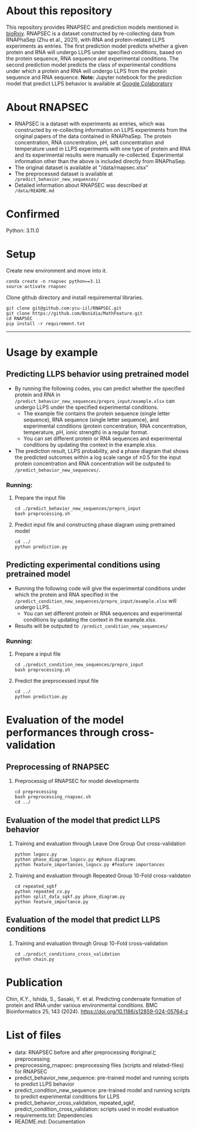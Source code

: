 # About this repository
This repository provides RNAPSEC and prediction models mentioned in [bioRxiv]( https://doi.org/10.1101/2023.06.01.543215). RNAPSEC is a dataset constructed by re-collecting data from RNAPhaSep (Zhu et al., 2021), with RNA and protein-related LLPS experiments as entries. The first prediction model predicts whether a given protein and RNA will undergo LLPS under specified conditions, based on the protein sequence, RNA sequence and experimental conditions. The second prediction model predicts the class of experimental conditions under which a protein and RNA will undergo LLPS from the protein sequence and RNA sequence. 
**Note:** Jupyter notebook for the prediction model that predict LLPS behavior is available at [Google Colaboratory](https://colab.research.google.com/drive/13n6yXMnmtuKbZ6imWzPfv4M_k3ZxVgHI#scrollTo=qoSvAlcNoqEn)

# About RNAPSEC
- RNAPSEC is a dataset with experiments as entries, which was constructed by re-collecting information on LLPS experiments from the original papers of the data contained in RNAPhaSep. The protein concentration, RNA concentration, pH, salt concentration and temperature used in LLPS experiments with one type of protein and RNA and its experimental results were manually re-collected. Experimental information other than the above is included directly from RNAPhaSep.
- The original dataset is available at "/data/rnapsec.xlsx" 
- The preprocessed dataset is available at ``` /predict_behavior_new_sequences/```
- Detailed information about RNAPSEC was described at ``` /data/README.md```
# Confirmed
Python: 3.11.0

# Setup
Create new environment and move into it.
``` 
conda create -n rnapsec python==3.11
source activate rnapsec
``` 
Clone github directory and install requiremental libraries. 
``` 
git clone git@github.com:ycu-iil/RNAPSEC.git
git clone https://github.com/Bonidia/MathFeature.git 
cd RNAPSEC
pip install -r requirement.txt
``` 
-----
# Usage by example
## Predicting LLPS behavior using pretrained model
- By running the following codes, you can predict whether the specified protein and RNA in ``` /predict_behavior_new_sequences/prepro_input/example.xlsx``` can undergo LLPS under the specified experimental conditions. 
    - The example file contains the protein sequence (single letter sequence), RNA sequence (single letter sequence), and experimental conditions (protein concentration, RNA concentration, temperature, pH, ionic strength) in a regular format. 
    - You can set different protein or RNA sequences and experimental conditions by updating the context in the example.xlsx.
- The prediction result, LLPS probability, and a phase diagram that shows the predicted outcomes within a log scale range of ±0.5 for the input protein concentration and RNA concentration will be outputed to ``` /predict_behavior_new_sequences/```.

### Running: 
1. Prepare the input file 
    
    ``` 
    cd ./predict_behavior_new_sequences/prepro_input
    bash preprocessing.sh 
    ``` 
2. Predict input file and constructing phase diagram using pretrained model
    ``` 
    cd ../
    python prediction.py
    ``` 
## Predicting experimental conditions using pretrained model
- Running the following code will give the experimental conditions under which the protein and RNA specified in the ``` /predict_condition_new_sequences/prepro_input/example.xlsx``` will undergo LLPS.
    - You can set different protein or RNA sequences and experimental conditions by updating the context in the example.xlsx.
- Results will be outputed to``` /predict_condition_new_sequences/```

### Running:
1.  Prepare a input file
    ``` 
    cd ./predict_condition_new_sequences/prepro_input
    bash preprocessing.sh
    ``` 
2.  Predict the preprocessed input file
    ``` 
    cd ../
    python prediction.py
    ``` 
# Evaluation of the model performances through cross-validation
##  Preprocessing of RNAPSEC
1. Preprocessig of RNAPSEC for model developments
    ``` 
    cd preprocessing
    bash preprocessing_rnapsec.sh
    cd ../
    ``` 
##  Evaluation of the model that predict LLPS behavior
1. Training and evaluation through Leave One Group Out cross-validation
    ``` 
    python logocv.py
    python phase_diagram_logocv.py #phase diagrams
    python feature_importances_logocv.py #feature importances
    ``` 
2. Training and evaluation through Repeated Group 10-Fold cross-validaton
    ``` 
    cd repeated_sgkf
    python repeated_cv.py
    python split_data_sgkf.py phase_diagram.py
    python feature_importance.py
    ``` 
## Evaluation of the model that predict LLPS conditions
1. Training and evaluation through Group 10-Fold cross-validation 
    ``` 
    cd ./predict_conditions_cross_validation
    python chain.py
    ``` 
# Publication
Chin, K.Y., Ishida, S., Sasaki, Y. et al. Predicting condensate formation of protein and RNA under various environmental conditions. BMC Bioinformatics 25, 143 (2024). https://doi.org/10.1186/s12859-024-05764-z

# List of files
- data: RNAPSEC before and after preprocessing #originalとpreprocessing 
- preprocessing_rnapsec: preprocessing files (scripts and related-files) for RNAPSEC
- predict_behavior_new_sequence: pre-trained model and running scripts to predict LLPS behavior
- predict_condition_new_sequence: pre-trained model and running scripts to predict experimental conditions for LLPS
- predict_behavior_cross_validation, repeated_sgkf, predict_condition_cross_validation: scripts used in model evaluation
- requirements.txt: Dependencies
- README.md: Documentation



